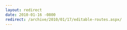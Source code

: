 ```yaml
---
layout: redirect
date: 2010-01-16 -0800
redirect: /archive/2010/01/17/editable-routes.aspx/
---
```

